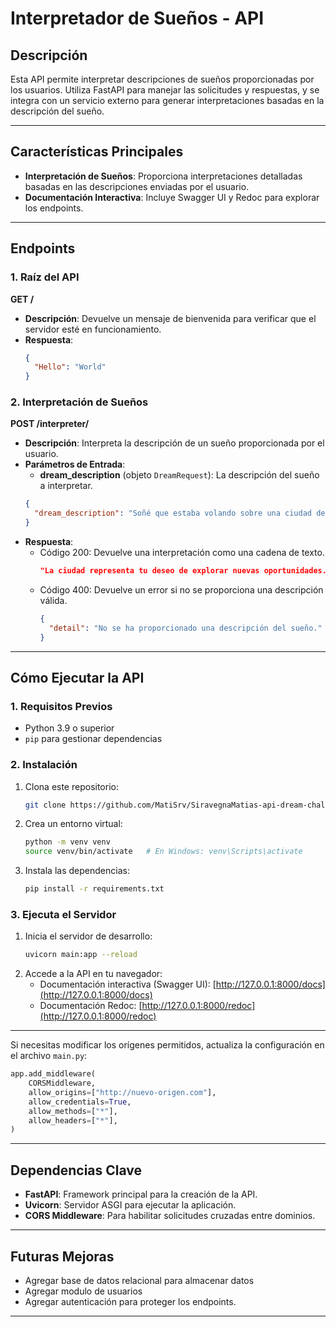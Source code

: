 # Interpretador de Sueños - API

## Descripción
Esta API permite interpretar descripciones de sueños proporcionadas por los usuarios. Utiliza FastAPI para manejar las solicitudes y respuestas, y se integra con un servicio externo para generar interpretaciones basadas en la descripción del sueño.

---

## Características Principales
- **Interpretación de Sueños**: Proporciona interpretaciones detalladas basadas en las descripciones enviadas por el usuario.
- **Documentación Interactiva**: Incluye Swagger UI y Redoc para explorar los endpoints.

---

## Endpoints

### 1. **Raíz del API**
**GET /**

- **Descripción**: Devuelve un mensaje de bienvenida para verificar que el servidor esté en funcionamiento.
- **Respuesta**:
  ```json
  {
    "Hello": "World"
  }
  ```

### 2. **Interpretación de Sueños**
**POST /interpreter/**

- **Descripción**: Interpreta la descripción de un sueño proporcionada por el usuario.
- **Parámetros de Entrada**:
  - **dream_description** (objeto `DreamRequest`): La descripción del sueño a interpretar.
  ```json
  {
    "dream_description": "Soñé que estaba volando sobre una ciudad desconocida."
  }
  ```
- **Respuesta**:
  - Código 200: Devuelve una interpretación como una cadena de texto.
    ```json
    "La ciudad representa tu deseo de explorar nuevas oportunidades."
    ```
  - Código 400: Devuelve un error si no se proporciona una descripción válida.
    ```json
    {
      "detail": "No se ha proporcionado una descripción del sueño."
    }
    ```

---

## Cómo Ejecutar la API

### 1. **Requisitos Previos**
- Python 3.9 o superior
- `pip` para gestionar dependencias

### 2. **Instalación**
1. Clona este repositorio:
   ```bash
   git clone https://github.com/MatiSrv/SiravegnaMatias-api-dream-challengefinal/edit/main/README.md
   ```

2. Crea un entorno virtual:
   ```bash
   python -m venv venv
   source venv/bin/activate   # En Windows: venv\Scripts\activate
   ```

3. Instala las dependencias:
   ```bash
   pip install -r requirements.txt
   ```

### 3. **Ejecuta el Servidor**
1. Inicia el servidor de desarrollo:
   ```bash
   uvicorn main:app --reload
   ```
2. Accede a la API en tu navegador:
   - Documentación interactiva (Swagger UI): [http://127.0.0.1:8000/docs](http://127.0.0.1:8000/docs)
   - Documentación Redoc: [http://127.0.0.1:8000/redoc](http://127.0.0.1:8000/redoc)

---


Si necesitas modificar los orígenes permitidos, actualiza la configuración en el archivo `main.py`:
```python
app.add_middleware(
    CORSMiddleware,
    allow_origins=["http://nuevo-origen.com"],
    allow_credentials=True,
    allow_methods=["*"],
    allow_headers=["*"],
)
```

---

## Dependencias Clave
- **FastAPI**: Framework principal para la creación de la API.
- **Uvicorn**: Servidor ASGI para ejecutar la aplicación.
- **CORS Middleware**: Para habilitar solicitudes cruzadas entre dominios.

---

## Futuras Mejoras
- Agregar base de datos relacional para almacenar datos
- Agregar modulo de usuarios 
- Agregar autenticación para proteger los endpoints.
---

